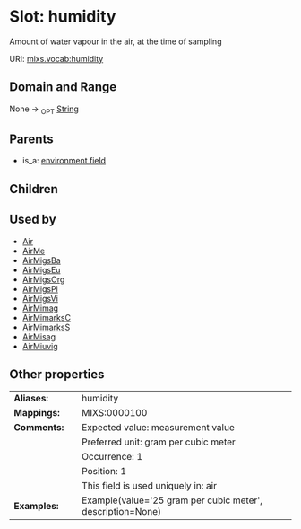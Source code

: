 
# Slot: humidity


Amount of water vapour in the air, at the time of sampling

URI: [mixs.vocab:humidity](https://w3id.org/mixs/vocab/humidity)


## Domain and Range

None ->  <sub>OPT</sub> [String](types/String.md)

## Parents

 *  is_a: [environment field](environment_field.md)

## Children


## Used by

 * [Air](Air.md)
 * [AirMe](AirMe.md)
 * [AirMigsBa](AirMigsBa.md)
 * [AirMigsEu](AirMigsEu.md)
 * [AirMigsOrg](AirMigsOrg.md)
 * [AirMigsPl](AirMigsPl.md)
 * [AirMigsVi](AirMigsVi.md)
 * [AirMimag](AirMimag.md)
 * [AirMimarksC](AirMimarksC.md)
 * [AirMimarksS](AirMimarksS.md)
 * [AirMisag](AirMisag.md)
 * [AirMiuvig](AirMiuvig.md)

## Other properties

|  |  |  |
| --- | --- | --- |
| **Aliases:** | | humidity |
| **Mappings:** | | MIXS:0000100 |
| **Comments:** | | Expected value: measurement value |
|  | | Preferred unit: gram per cubic meter |
|  | | Occurrence: 1 |
|  | | Position: 1 |
|  | | This field is used uniquely in: air |
| **Examples:** | | Example(value='25 gram per cubic meter', description=None) |

